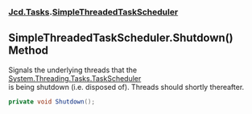 ### [Jcd.Tasks](Jcd.Tasks.md 'Jcd.Tasks').[SimpleThreadedTaskScheduler](Jcd.Tasks.SimpleThreadedTaskScheduler.md 'Jcd.Tasks.SimpleThreadedTaskScheduler')

## SimpleThreadedTaskScheduler.Shutdown() Method

Signals the underlying threads that the [System.Threading.Tasks.TaskScheduler](https://docs.microsoft.com/en-us/dotnet/api/System.Threading.Tasks.TaskScheduler 'System.Threading.Tasks.TaskScheduler')  
is being shutdown (i.e. disposed of). Threads should shortly thereafter.

```csharp
private void Shutdown();
```